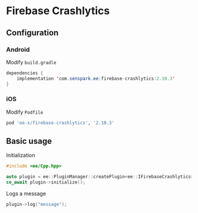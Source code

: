 # Firebase Crashlytics
## Configuration
### Android
Modify `build.gradle`
```java
dependencies {
    implementation 'com.senspark.ee:firebase-crashlytics:2.10.3'
}
```

### iOS
Modify `Podfile`
```ruby
pod 'ee-x/firebase-crashlytics', '2.10.3'
```

## Basic usage
Initialization
```cpp
#include <ee/Cpp.hpp>

auto plugin = ee::PluginManager::createPlugin<ee::IFirebaseCrashlytics>();
co_await plugin->initialize();
```

Logs a message
```cpp
plugin->log("message");
```